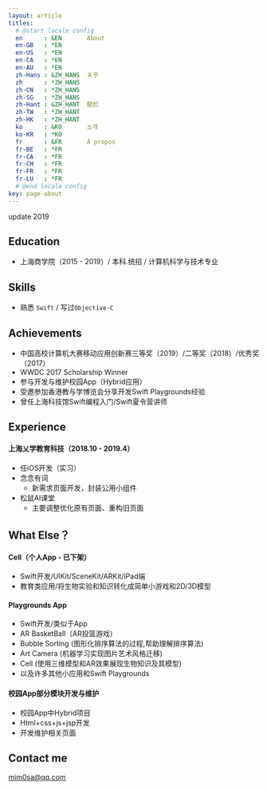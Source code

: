 ```yaml
---
layout: article
titles:
  # @start locale config
  en      : &EN       About
  en-GB   : *EN
  en-US   : *EN
  en-CA   : *EN
  en-AU   : *EN
  zh-Hans : &ZH_HANS  关于
  zh      : *ZH_HANS
  zh-CN   : *ZH_HANS
  zh-SG   : *ZH_HANS
  zh-Hant : &ZH_HANT  關於
  zh-TW   : *ZH_HANT
  zh-HK   : *ZH_HANT
  ko      : &KO       소개
  ko-KR   : *KO
  fr      : &FR       À propos
  fr-BE   : *FR
  fr-CA   : *FR
  fr-CH   : *FR
  fr-FR   : *FR
  fr-LU   : *FR
  # @end locale config
key: page-about
---
```


update 2019

## Education

* 上海商学院（2015 - 2019）/ 本科.统招 / 计算机科学与技术专业


## Skills

* 熟悉 `Swift` / 写过`Objective-C` 


## Achievements
* 中国高校计算机大赛移动应用创新赛三等奖（2019）/二等奖（2018）/优秀奖（2017）
* WWDC 2017 Scholarship Winner
* 参与开发与维护校园App（Hybrid应用）
* 受邀参加香港教与学博览会分享开发Swift Playgrounds经验
* 曾任上海科技馆Swift编程入门/Swift夏令营讲师


## Experience

#### 上海乂学教育科技（2018.10 - 2019.4）
* 任iOS开发（实习）
* 念念有词
	* 新需求页面开发，封装公用小组件
* 松鼠AI课堂
	* 主要调整优化原有页面、重构旧页面


## What Else？

#### Cell（个人App - 已下架）

* Swift开发/UIKit/SceneKit/ARKit/iPad端
* 教育类应用/将生物实验和知识转化成简单小游戏和2D/3D模型

#### Playgrounds App

* Swift开发/类似于App
* AR BasketBall（AR投篮游戏）
* Bubble Sorting (图形化排序算法的过程,帮助理解排序算法)
* Art Camera (机器学习实现图片艺术风格迁移)
* Cell (使用三维模型和AR效果展现生物知识及其模型)
* 以及许多其他小应用和Swift Playgrounds

#### 校园App部分模块开发与维护

* 校园App中Hybrid项目
* Html+css+js+jsp开发
* 开发维护相关页面

## Contact me

[mim0sa@qq.com](mailto:mim0sa@qq.com)